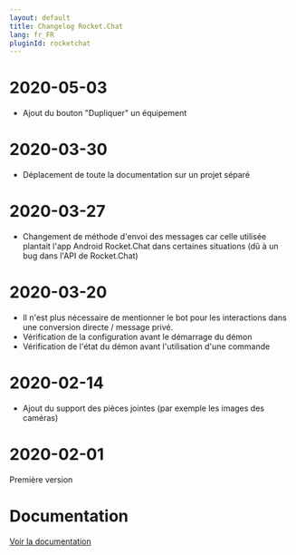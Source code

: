 ```yaml
---
layout: default
title: Changelog Rocket.Chat
lang: fr_FR
pluginId: rocketchat
---
```


# 2020-05-03

- Ajout du bouton "Dupliquer" un équipement

# 2020-03-30

- Déplacement de toute la documentation sur un projet séparé

# 2020-03-27

- Changement de méthode d'envoi des messages car celle utilisée plantait l'app Android Rocket.Chat dans certaines situations (dû à un bug dans l'API de Rocket.Chat)

# 2020-03-20

- Il n'est plus nécessaire de mentionner le bot pour les interactions dans une conversion directe / message privé.
- Vérification de la configuration avant le démarrage du démon
- Vérification de l'état du démon avant l'utilisation d'une commande

# 2020-02-14

- Ajout du support des pièces jointes (par exemple les images des caméras)

# 2020-02-01

Première version

# Documentation

[Voir la documentation]({{site.baseurl}}/{{page.pluginId}}/{{page.lang}})
